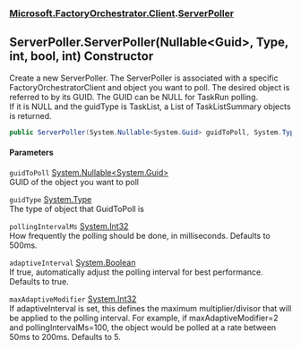 ### [Microsoft.FactoryOrchestrator.Client](Microsoft_FactoryOrchestrator_Client.md 'Microsoft.FactoryOrchestrator.Client').[ServerPoller](ServerPoller.md 'Microsoft.FactoryOrchestrator.Client.ServerPoller')
## ServerPoller.ServerPoller(Nullable&lt;Guid&gt;, Type, int, bool, int) Constructor
Create a new ServerPoller. The ServerPoller is associated with a specific FactoryOrchestratorClient and object you want to poll. The desired object is referred to by its GUID. The GUID can be NULL for TaskRun polling.  
If it is NULL and the guidType is TaskList, a List of TaskListSummary objects is returned.  
```csharp
public ServerPoller(System.Nullable<System.Guid> guidToPoll, System.Type guidType, int pollingIntervalMs=500, bool adaptiveInterval=true, int maxAdaptiveModifier=3);
```
#### Parameters
<a name='Microsoft_FactoryOrchestrator_Client_ServerPoller_ServerPoller(System_Nullable_System_Guid__System_Type_int_bool_int)_guidToPoll'></a>
`guidToPoll` [System.Nullable&lt;](https://docs.microsoft.com/en-us/dotnet/api/System.Nullable-1 'System.Nullable')[System.Guid](https://docs.microsoft.com/en-us/dotnet/api/System.Guid 'System.Guid')[&gt;](https://docs.microsoft.com/en-us/dotnet/api/System.Nullable-1 'System.Nullable')  
GUID of the object you want to poll
  
<a name='Microsoft_FactoryOrchestrator_Client_ServerPoller_ServerPoller(System_Nullable_System_Guid__System_Type_int_bool_int)_guidType'></a>
`guidType` [System.Type](https://docs.microsoft.com/en-us/dotnet/api/System.Type 'System.Type')  
The type of object that GuidToPoll is
  
<a name='Microsoft_FactoryOrchestrator_Client_ServerPoller_ServerPoller(System_Nullable_System_Guid__System_Type_int_bool_int)_pollingIntervalMs'></a>
`pollingIntervalMs` [System.Int32](https://docs.microsoft.com/en-us/dotnet/api/System.Int32 'System.Int32')  
How frequently the polling should be done, in milliseconds. Defaults to 500ms.
  
<a name='Microsoft_FactoryOrchestrator_Client_ServerPoller_ServerPoller(System_Nullable_System_Guid__System_Type_int_bool_int)_adaptiveInterval'></a>
`adaptiveInterval` [System.Boolean](https://docs.microsoft.com/en-us/dotnet/api/System.Boolean 'System.Boolean')  
If true, automatically adjust the polling interval for best performance. Defaults to true.
  
<a name='Microsoft_FactoryOrchestrator_Client_ServerPoller_ServerPoller(System_Nullable_System_Guid__System_Type_int_bool_int)_maxAdaptiveModifier'></a>
`maxAdaptiveModifier` [System.Int32](https://docs.microsoft.com/en-us/dotnet/api/System.Int32 'System.Int32')  
If adaptiveInterval is set, this defines the maximum multiplier/divisor that will be applied to the polling interval. For example, if maxAdaptiveModifier=2 and pollingIntervalMs=100, the object would be polled at a rate between 50ms to 200ms. Defaults to 5.
  
